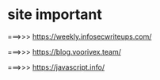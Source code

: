 # site important

===>>> https://weekly.infosecwriteups.com/

===>>> https://blog.voorivex.team/

===>>> https://javascript.info/
